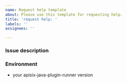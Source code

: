 ```yaml
---
name: Request help template
about: Please use this template for requesting help.
title: 'request help: '
labels: ''
assignees: ''

---
```


### Issue description

### Environment

* your apisix-java-plugin-runner version

